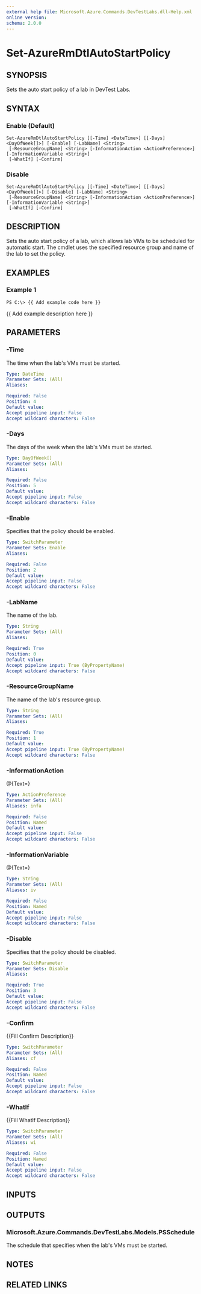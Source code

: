 ```yaml
---
external help file: Microsoft.Azure.Commands.DevTestLabs.dll-Help.xml
online version: 
schema: 2.0.0
---
```


# Set-AzureRmDtlAutoStartPolicy
## SYNOPSIS
Sets the auto start policy of a lab in DevTest Labs.

## SYNTAX

### Enable (Default)
```
Set-AzureRmDtlAutoStartPolicy [[-Time] <DateTime>] [[-Days] <DayOfWeek[]>] [-Enable] [-LabName] <String>
 [-ResourceGroupName] <String> [-InformationAction <ActionPreference>] [-InformationVariable <String>]
 [-WhatIf] [-Confirm]
```

### Disable
```
Set-AzureRmDtlAutoStartPolicy [[-Time] <DateTime>] [[-Days] <DayOfWeek[]>] [-Disable] [-LabName] <String>
 [-ResourceGroupName] <String> [-InformationAction <ActionPreference>] [-InformationVariable <String>]
 [-WhatIf] [-Confirm]
```

## DESCRIPTION
Sets the auto start policy of a lab, which allows lab VMs to be scheduled for automatic start.
The cmdlet uses the specified resource group and name of the lab to set the policy.

## EXAMPLES

### Example 1
```
PS C:\> {{ Add example code here }}
```

{{ Add example description here }}

## PARAMETERS

### -Time
The time when the lab's VMs must be started.

```yaml
Type: DateTime
Parameter Sets: (All)
Aliases: 

Required: False
Position: 4
Default value: 
Accept pipeline input: False
Accept wildcard characters: False
```

### -Days
The days of the week when the lab's VMs must be started.

```yaml
Type: DayOfWeek[]
Parameter Sets: (All)
Aliases: 

Required: False
Position: 5
Default value: 
Accept pipeline input: False
Accept wildcard characters: False
```

### -Enable
Specifies that the policy should be enabled.

```yaml
Type: SwitchParameter
Parameter Sets: Enable
Aliases: 

Required: False
Position: 2
Default value: 
Accept pipeline input: False
Accept wildcard characters: False
```

### -LabName
The name of the lab.

```yaml
Type: String
Parameter Sets: (All)
Aliases: 

Required: True
Position: 0
Default value: 
Accept pipeline input: True (ByPropertyName)
Accept wildcard characters: False
```

### -ResourceGroupName
The name of the lab's resource group.

```yaml
Type: String
Parameter Sets: (All)
Aliases: 

Required: True
Position: 1
Default value: 
Accept pipeline input: True (ByPropertyName)
Accept wildcard characters: False
```

### -InformationAction
@{Text=}

```yaml
Type: ActionPreference
Parameter Sets: (All)
Aliases: infa

Required: False
Position: Named
Default value: 
Accept pipeline input: False
Accept wildcard characters: False
```

### -InformationVariable
@{Text=}

```yaml
Type: String
Parameter Sets: (All)
Aliases: iv

Required: False
Position: Named
Default value: 
Accept pipeline input: False
Accept wildcard characters: False
```

### -Disable
Specifies that the policy should be disabled.

```yaml
Type: SwitchParameter
Parameter Sets: Disable
Aliases: 

Required: True
Position: 3
Default value: 
Accept pipeline input: False
Accept wildcard characters: False
```

### -Confirm
{{Fill Confirm Description}}

```yaml
Type: SwitchParameter
Parameter Sets: (All)
Aliases: cf

Required: False
Position: Named
Default value: 
Accept pipeline input: False
Accept wildcard characters: False
```

### -WhatIf
{{Fill WhatIf Description}}

```yaml
Type: SwitchParameter
Parameter Sets: (All)
Aliases: wi

Required: False
Position: Named
Default value: 
Accept pipeline input: False
Accept wildcard characters: False
```

## INPUTS

## OUTPUTS

### Microsoft.Azure.Commands.DevTestLabs.Models.PSSchedule
The schedule that specifies when the lab's VMs must be started.

## NOTES

## RELATED LINKS

